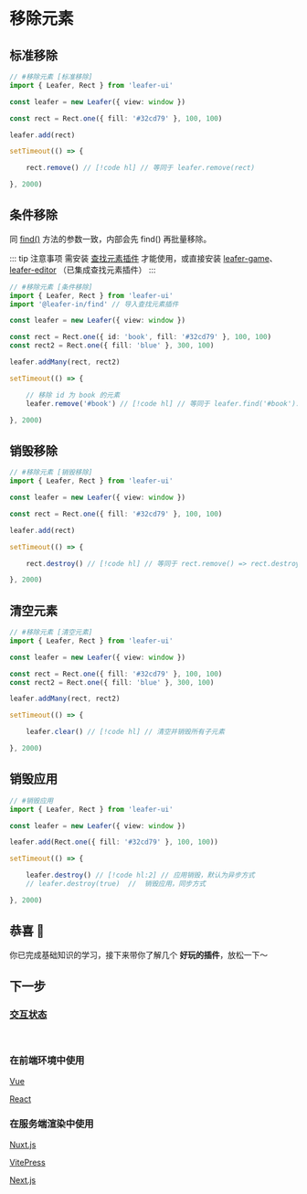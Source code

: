 <script setup>
import Case from '/component/Case.vue'
</script>

# 移除元素

## 标准移除

```ts
// #移除元素 [标准移除]
import { Leafer, Rect } from 'leafer-ui'

const leafer = new Leafer({ view: window })

const rect = Rect.one({ fill: '#32cd79' }, 100, 100)

leafer.add(rect)

setTimeout(() => {

    rect.remove() // [!code hl] // 等同于 leafer.remove(rect)

}, 2000)

```

## 条件移除

同 [find()](/reference/UI/find.md) 方法的参数一致，内部会先 find() 再批量移除。

::: tip 注意事项
需安装 [查找元素插件](/plugin/in/find/index.md) 才能使用，或直接安装 [leafer-game](/guide/install/game/start.md)、 [leafer-editor](/guide/install/editor/start.md) （已集成查找元素插件）
:::

```ts
// #移除元素 [条件移除]
import { Leafer, Rect } from 'leafer-ui'
import '@leafer-in/find' // 导入查找元素插件

const leafer = new Leafer({ view: window })

const rect = Rect.one({ id: 'book', fill: '#32cd79' }, 100, 100)
const rect2 = Rect.one({ fill: 'blue' }, 300, 100)

leafer.addMany(rect, rect2)

setTimeout(() => {

    // 移除 id 为 book 的元素
    leafer.remove('#book') // [!code hl] // 等同于 leafer.find('#book').forEach(item => item.remove())

}, 2000)

```

## 销毁移除

```ts
// #移除元素 [销毁移除]
import { Leafer, Rect } from 'leafer-ui'

const leafer = new Leafer({ view: window })

const rect = Rect.one({ fill: '#32cd79' }, 100, 100)

leafer.add(rect)

setTimeout(() => {

    rect.destroy() // [!code hl] // 等同于 rect.remove() => rect.destroy()

}, 2000)

```

## 清空元素

```ts
// #移除元素 [清空元素]
import { Leafer, Rect } from 'leafer-ui'

const leafer = new Leafer({ view: window })

const rect = Rect.one({ fill: '#32cd79' }, 100, 100)
const rect2 = Rect.one({ fill: 'blue' }, 300, 100)

leafer.addMany(rect, rect2)

setTimeout(() => {

    leafer.clear() // [!code hl] // 清空并销毁所有子元素

}, 2000)

```

## 销毁应用

```ts
// #销毁应用
import { Leafer, Rect } from 'leafer-ui'

const leafer = new Leafer({ view: window })

leafer.add(Rect.one({ fill: '#32cd79' }, 100, 100))

setTimeout(() => {

    leafer.destroy() // [!code hl:2] // 应用销毁，默认为异步方式
    // leafer.destroy(true)  //  销毁应用，同步方式

}, 2000)

```

## 恭喜 🎉

你已完成基础知识的学习，接下来带你了解几个 **好玩的插件**，放松一下～

## 下一步

### [交互状态](/guide/plugin/state.md)

<br/>

### 在前端环境中使用

[Vue](/guide/framework/vue/index.md)

[React](/guide/framework/react/index.md)

### 在服务端渲染中使用

[Nuxt.js](/guide/framework/nuxt/index.md)

[VitePress](/guide/framework/vitepress/index.md)

[Next.js](/guide/framework/next/index.md)
